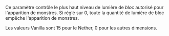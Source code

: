 Ce paramètre contrôle le plus haut niveau de lumière de _bloc_ autorisé pour l'apparition de monstres. Si réglé sur 0, toute la quantité de lumière de bloc
empêche l'apparition de monstres.

Les valeurs Vanilla sont 15 pour le Nether, 0 pour les autres dimensions.